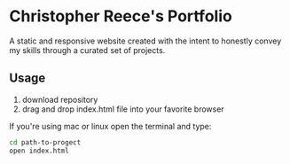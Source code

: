 # Christopher Reece's Portfolio
A static and responsive website created with the intent to honestly convey my skills through a curated set of projects.

## Usage
1. download repository
2. drag and drop index.html file into your favorite browser

If you're using mac or linux open the terminal and type:
```bash
cd path-to-progect
open index.html
```
